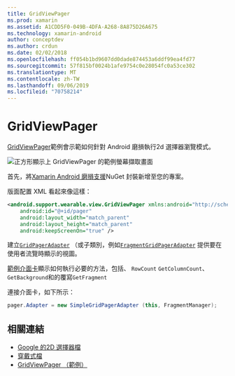 ```yaml
---
title: GridViewPager
ms.prod: xamarin
ms.assetid: A1CDD5F0-049B-4DFA-A268-8A875D26A675
ms.technology: xamarin-android
author: conceptdev
ms.author: crdun
ms.date: 02/02/2018
ms.openlocfilehash: ff054b1bd9607dd0dade874453a6ddf99ea4fd77
ms.sourcegitcommit: 57f815bf0024b1afe9754c0e28054fc0a53ce302
ms.translationtype: MT
ms.contentlocale: zh-TW
ms.lasthandoff: 09/06/2019
ms.locfileid: "70758214"
---
```

# <a name="gridviewpager"></a>GridViewPager

[GridViewPager](https://docs.microsoft.com/samples/xamarin/monodroid-samples/wear-gridviewpager)範例會示範如何針對 Android 磨損執行2d 選擇器瀏覽模式。

![正方形顯示上 GridViewPager 的範例螢幕擷取畫面](gridviewpager-images/gridviewpager.png)

首先，將[Xamarin Android 磨損支援](https://www.nuget.org/packages/Xamarin.Android.Wear/)NuGet 封裝新增至您的專案。

版面配置 XML 看起來像這樣：

```xml
<android.support.wearable.view.GridViewPager xmlns:android="http://schemas.android.com/apk/res/android"
    android:id="@+id/pager"
    android:layout_width="match_parent"
    android:layout_height="match_parent"
    android:keepScreenOn="true" />
```

建立[`GridPagerAdapter`](https://developer.android.com/reference/android/support/wearable/view/GridPagerAdapter.html)
（或子類別，例如[`FragmentGridPagerAdapter`](https://developer.android.com/reference/android/support/wearable/view/FragmentGridPagerAdapter.html)
提供要在使用者流覽時顯示的視圖。

[範例介面卡](https://github.com/xamarin/monodroid-samples/blob/master/wear/GridViewPager/GridViewPager/SimpleGridPagerAdapter.cs)顯示如何執行必要的方法，包括、 `RowCount` `GetColumnCount`、 `GetBackground`和的覆寫`GetFragment`

連接介面卡，如下所示：

```csharp
pager.Adapter = new SimpleGridPagerAdapter (this, FragmentManager);
```

## <a name="related-links"></a>相關連結

- [Google 的2D 選擇器檔](https://developer.android.com/training/wearables/ui/2d-picker.html)
- [穿戴式檔](https://developer.android.com/reference/android/support/wearable/view/package-summary.html)
- [GridViewPager （範例）](https://docs.microsoft.com/samples/xamarin/monodroid-samples/wear-gridviewpager)
